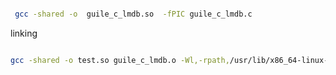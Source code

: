 


```bash

 gcc -shared -o  guile_c_lmdb.so  -fPIC guile_c_lmdb.c

```

linking 
```bash

gcc -shared -o test.so guile_c_lmdb.o -Wl,-rpath,/usr/lib/x86_64-linux-gnu -lm -llmdb
```